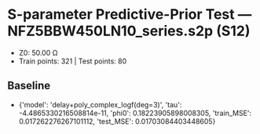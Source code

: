 # S-parameter Predictive-Prior Test — NFZ5BBW450LN10_series.s2p (S12)
- Z0: 50.00 Ω
- Train points: 321  |  Test points: 80

## Baseline
- {'model': 'delay+poly_complex_logf(deg=3)', 'tau': -4.4865330216508814e-11, 'phi0': 0.18223905898008305, 'train_MSE': 0.017262276267101112, 'test_MSE': 0.01703084403448605}